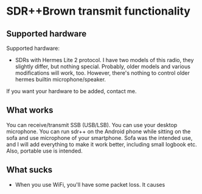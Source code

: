 
# SDR++Brown transmit functionality


## Supported hardware

Supported hardware:

* SDRs with Hermes Lite 2 protocol. I have two models of this radio, they slightly differ, 
but nothing special. Probably, older models and various modifications will work, too. However, there's nothing to control older hermes builtin microphone/speaker. 

If you want your hardware to be added, contact me.

## What works

You can receive/transmit SSB (USB/LSB). You can use your desktop microphone. You can run sdr++ on the Android phone while sitting on the sofa and use microphone of your smartphone.
Sofa was the intended use, and I will add everything to make it work better, including small logbook etc. Also, portable use is intended. 

## What sucks

* When you use WiFi, you'll have some packet loss. It causes 